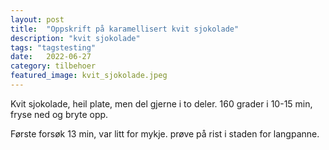 ```yaml
---
layout: post
title:  "Oppskrift på karamellisert kvit sjokolade"
description: "kvit sjokolade"
tags: "tagstesting"
date:   2022-06-27
category: tilbehoer
featured_image: kvit_sjokolade.jpeg
---
```


Kvit sjokolade, heil plate, men del gjerne i to deler. 160 grader i 10-15 min, fryse ned og bryte opp.

Første forsøk 13 min, var litt for mykje. prøve på rist i staden for langpanne.